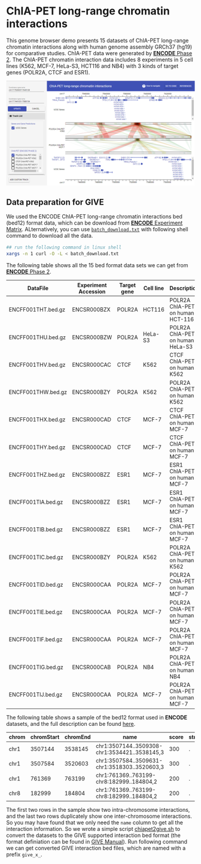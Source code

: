 # ChIA-PET long-range chromatin interactions

This genome browser demo presents 15 datasets of ChIA-PET long-range chromatin interactions along with human genome assembly GRCh37 (hg19) for comparative studies. ChIA-PET data were generated by [**ENCODE** Phase 2](https://www.encodeproject.org/matrix/?type=Experiment&assay_title=ChIA-PET&assembly=hg19&replicates.library.biosample.donor.organism.scientific_name=Homo+sapiens&award.rfa=ENCODE2&files.file_type=bed+bed12). The ChIA-PET chromatin interaction data includes 8 experiments in 5 cell lines (K562, MCF-7, HeLa-S3, HCT116 and NB4) with 3 kinds of target genes (POLR2A, CTCF and ESR1).

![fig](./GIVE_demo2_chiapet.PNG)

## Data preparation for GIVE
We used the ENCODE ChIA-PET long-range chromatin interactions bed (bed12) format data, which can be download from [**ENCODE** Experiment Matrix](https://www.encodeproject.org/matrix/?type=Experiment&assay_title=ChIA-PET&assembly=hg19&replicates.library.biosample.donor.organism.scientific_name=Homo+sapiens&award.rfa=ENCODE2&files.file_type=bed+bed12). ALternatively, you can use [`batch_download.txt`](./) with following shell command to download all the data.

```bash
## run the following command in linux shell 
xargs -n 1 curl -O -L < batch_download.txt
```
The following table shows all the 15 bed format data sets we can get from [**ENCODE** Phase 2](https://www.encodeproject.org/matrix/?type=Experiment&assay_title=ChIA-PET&assembly=hg19&replicates.library.biosample.donor.organism.scientific_name=Homo+sapiens&award.rfa=ENCODE2&files.file_type=bed+bed12).


|DataFile|Experiment Accession|Target gene|Cell line|Description|
| --- |--- |--- |--- |--- |
|ENCFF001THT.bed.gz|ENCSR000BZX|POLR2A|HCT116|POLR2A ChIA-PET on human HCT-116|
|ENCFF001THU.bed.gz|ENCSR000BZW|POLR2A|HeLa-S3|POLR2A ChIA-PET on human HeLa-S3|
|ENCFF001THV.bed.gz|ENCSR000CAC|CTCF|K562|CTCF ChIA-PET on human K562|
|ENCFF001THW.bed.gz|ENCSR000BZY|POLR2A|K562|POLR2A ChIA-PET on human K562|
|ENCFF001THX.bed.gz|ENCSR000CAD|CTCF|MCF-7|CTCF ChIA-PET on human MCF-7|
|ENCFF001THY.bed.gz|ENCSR000CAD|CTCF|MCF-7|CTCF ChIA-PET on human MCF-7|
|ENCFF001THZ.bed.gz|ENCSR000BZZ|ESR1|MCF-7|ESR1 ChIA-PET on human MCF-7|
|ENCFF001TIA.bed.gz|ENCSR000BZZ|ESR1|MCF-7|ESR1 ChIA-PET on human MCF-7|
|ENCFF001TIB.bed.gz|ENCSR000BZZ|ESR1|MCF-7|ESR1 ChIA-PET on human MCF-7|
|ENCFF001TIC.bed.gz|ENCSR000BZY|POLR2A|K562|POLR2A ChIA-PET on human K562|
|ENCFF001TID.bed.gz|ENCSR000CAA|POLR2A|MCF-7|POLR2A ChIA-PET on human MCF-7|
|ENCFF001TIE.bed.gz|ENCSR000CAA|POLR2A|MCF-7|POLR2A ChIA-PET on human MCF-7|
|ENCFF001TIF.bed.gz|ENCSR000CAA|POLR2A|MCF-7|POLR2A ChIA-PET on human MCF-7|
|ENCFF001TIG.bed.gz|ENCSR000CAB|POLR2A|NB4|POLR2A ChIA-PET on human NB4|
|ENCFF001TIJ.bed.gz|ENCSR000CAA|POLR2A|MCF-7|POLR2A ChIA-PET on human MCF-7|

The following table shows a sample of the bed12 format used in **ENCODE** datasets, and the full description can be found [here](https://genome.ucsc.edu/FAQ/FAQformat.html#format1). 

|chrom|chromStart|chromEnd|name|score|strand|thickStart|thickEnd|itermRgb|blockCount|blockSizes|blockStarts|
| --- | --- | --- | --- | --- | --- | --- | --- | --- | --- | --- | --- |
|chr1|3507144|3538145|chr1:3507144..3509308-chr1:3534421..3538145,3|300|.|3507144|3538145|255,0,0|2|2164,3724|0,27277|
|chr1|3507584|3520603|chr1:3507584..3509631-chr1:3518303..3520603,3|300|.|3507584|3520603|255,0,0|2|2047,2300|0,10719|
|chr1|761369|763199|chr1:761369..763199-chr8:182999..184804,2|200|.|761369|763199|255,0,0|1|1830|0|
|chr8|182999|184804|chr1:761369..763199-chr8:182999..184804,2|200|.|182999|184804|255,0,0|1|1805|0|

The first two rows in the sample show two intra-chromosome interactions, and the last two rows duplicately show one inter-chromosome interactions. So you may have found that we only need the `name` column to get all the interaction information. So we wrote a simple script [chiapet2give.sh](/.chiapet2give.sh) to convert the datasets to the GIVE supported interaction bed format (the format definiation can be found in [GIVE Manual](https://github.com/Zhong-Lab-UCSD/Genomic-Interactive-Visualization-Engine/blob/master/manuals/3-dataSource.md#adding-interaction-tracks)). Run following command we can get converted GIVE interaction bed files, which are named with a prefix `give_x_`.











